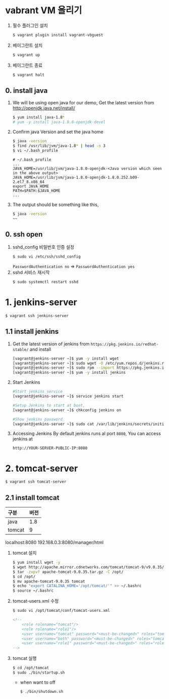 # vabrant VM 올리기
1. 필수 플러그인 설치
    ```bash
    $ vagrant plugin install vagrant-vbguest
    ```
2. 베이그란트 설치
    ```bash
    $ vagrant up
    ```
3. 베이그란트 종료
    ```bash
    $ vagrant halt
    ```
## 0. install java
1. We will be using open java for our demo, Get the latest version from http://openjdk.java.net/install/
    ```bash
    $ yum install java-1.8*
    # yum -y install java-1.8.0-openjdk-devel
    ```
2. Confirm java Version and set the java home
    ```bash
    $ java -version
    $ find /usr/lib/jvm/java-1.8* | head -n 3
    $ vi ~/.bash_profile
    ```
    ```vi
    # ~/.bash_profile
    ...
    JAVA_HOME=/usr/lib/jvm/java-1.8.0-openjdk-<Java version which seen in the above output>
    JAVA_HOME=/usr/lib/jvm/java-1.8.0-openjdk-1.8.0.252.b09-2.el7_8.x86_64
    export JAVA_HOME
    PATH=$PATH:$JAVA_HOME
    ...
    ```
3. The output should be something like this,
    ```bash
    $ java -version
    ~~
    ```
## 0. ssh open 
1. sshd_config 비밀번호 인증 설정
    ```bash
    $ sudo vi /etc/ssh/sshd_config
    ```
    `PasswordAuthentication no` => `PasswordAuthentication yes`
2. sshd 서비스 재시작
    ```bash
    $ sudo systemctl restart sshd
    ```

# 1. jenkins-server
```bash
$ vagrant ssh jenkins-server
```

## 1.1 install jenkins
1. Get the latest version of jenkins from `https://pkg.jenkins.io/redhat-stable/` and install
    ```bash
    [vagrant@jenkins-server ~]$ yum -y install wget
    [vagrant@jenkins-server ~]$ sudo wget -O /etc/yum.repos.d/jenkins.repo https://pkg.jenkins.io/redhat-stable/jenkins.repo
    [vagrant@jenkins-server ~]$ sudo rpm --import https://pkg.jenkins.io/redhat-stable/jenkins.io.key
    [vagrant@jenkins-server ~]$ yum -y install jenkins
    ```

2. Start Jenkins
    ```bash
    #Start jenkins service
    [vagrant@jenkins-server ~]$ service jenkins start

    #Setup Jenkins to start at boot,
    [vagrant@jenkins-server ~]$ chkconfig jenkins on

    #Show jenkins password
    [vagrant@jenkins-server ~]$ sudo cat /var/lib/jenkins/secrets/initialAdminPassword
    ```

3. Accessing Jenkins
By default jenkins runs al port `8080`, You can access jenkins at
    ```
    http://YOUR-SERVER-PUBLIC-IP:8080
    ```

# 2. tomcat-server
```bash
$ vagrant ssh tomcat-server
```
## 2.1 install tomcat
| 구분 | 버전 |
|:---|:---|
| java | 1.8 |
| tomcat | 9 |

localhost:8080
192.168.0.3:8080/manager/html

1. tomcat 설치
    ```bash
    $ yum install wget -y
    $ wget http://apache.mirror.cdnetworks.com/tomcat/tomcat-9/v9.0.35/bin/apache-tomcat-9.0.35.tar.gz
    $ tar -zxpvf apache-tomcat-9.0.35.tar.gz -C /opt/
    $ cd /opt/
    $ mv apache-tomcat-9.0.35 tomcat
    $ echo "export CATALINA_HOME='/opt/tomcat/'" >> ~/.bashrc
    $ source ~/.bashrc
    ```

2. tomcat-users.xml 수정
    ```bash
    $ sudo vi /opt/tomcat/conf/tomcat-users.xml
    ```
    ```xml
    <!--
        <role rolename="tomcat"/>
        <role rolename="role1"/>
        <user username="tomcat" password="<must-be-changed>" roles="tomcat"/>
        <user username="both" password="<must-be-changed>" roles="tomcat,role1"/>
        <user username="role1" password="<must-be-changed>" roles="role1"/>
    -->
    ```
3. tomcat 실행
    ```bash
    $ cd /opt/tomcat
    $ sudo ./bin/startup.sh
    ```
    - when want to off
        ```bash
        $ ./bin/shutdown.sh
        ```